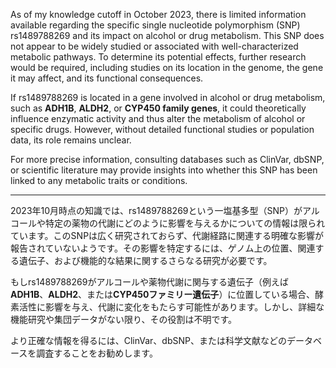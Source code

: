 As of my knowledge cutoff in October 2023, there is limited information available regarding the specific single nucleotide polymorphism (SNP) rs1489788269 and its impact on alcohol or drug metabolism. This SNP does not appear to be widely studied or associated with well-characterized metabolic pathways. To determine its potential effects, further research would be required, including studies on its location in the genome, the gene it may affect, and its functional consequences.

If rs1489788269 is located in a gene involved in alcohol or drug metabolism, such as **ADH1B**, **ALDH2**, or **CYP450 family genes**, it could theoretically influence enzymatic activity and thus alter the metabolism of alcohol or specific drugs. However, without detailed functional studies or population data, its role remains unclear.

For more precise information, consulting databases such as ClinVar, dbSNP, or scientific literature may provide insights into whether this SNP has been linked to any metabolic traits or conditions.

---

2023年10月時点の知識では、rs1489788269という一塩基多型（SNP）がアルコールや特定の薬物の代謝にどのように影響を与えるかについての情報は限られています。このSNPは広く研究されておらず、代謝経路に関連する明確な影響が報告されていないようです。その影響を特定するには、ゲノム上の位置、関連する遺伝子、および機能的な結果に関するさらなる研究が必要です。

もしrs1489788269がアルコールや薬物代謝に関与する遺伝子（例えば**ADH1B**、**ALDH2**、または**CYP450ファミリー遺伝子**）に位置している場合、酵素活性に影響を与え、代謝に変化をもたらす可能性があります。しかし、詳細な機能研究や集団データがない限り、その役割は不明です。

より正確な情報を得るには、ClinVar、dbSNP、または科学文献などのデータベースを調査することをお勧めします。